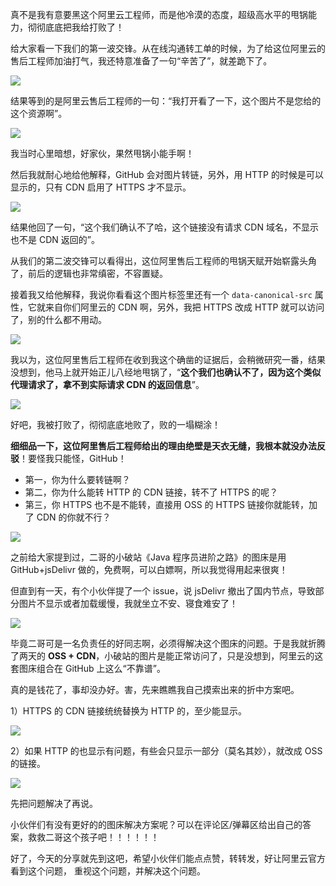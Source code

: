 真不是我有意要黑这个阿里云工程师，而是他冷漠的态度，超级高水平的甩锅能力，彻彻底底把我给打败了！

给大家看一下我们的第一波交锋。从在线沟通转工单的时候，为了给这位阿里云的售后工程师加油打气，我还特意准备了一句“辛苦了”，就差跪下了。

![](http://cdn.tobebetterjavaer.com/tobebetterjavaer/images/xianliaolaoke/aliyun-shuaiguo-gongchengshi-1.png)

结果等到的是阿里云售后工程师的一句：“我打开看了一下，这个图片不是您给的这个资源啊”。

![](http://cdn.tobebetterjavaer.com/tobebetterjavaer/images/xianliaolaoke/aliyun-shuaiguo-gongchengshi-2.png)

我当时心里暗想，好家伙，果然甩锅小能手啊！

然后我就耐心地给他解释，GitHub 会对图片转链，另外，用 HTTP 的时候是可以显示的，只有 CDN 启用了 HTTPS 才不显示。

![](http://cdn.tobebetterjavaer.com/tobebetterjavaer/images/xianliaolaoke/aliyun-shuaiguo-gongchengshi-3.png)

结果他回了一句，“这个我们确认不了哈，这个链接没有请求 CDN 域名，不显示也不是 CDN 返回的”。

从我们的第二波交锋可以看得出，这位阿里售后工程师的甩锅天赋开始崭露头角了，前后的逻辑也非常缜密，不容置疑。

接着我又给他解释，我说你看看这个图片标签里还有一个 `data-canonical-src` 属性，它就来自你们阿里云的 CDN 啊，另外，我把 HTTPS 改成 HTTP 就可以访问了，别的什么都不用动。

![](http://cdn.tobebetterjavaer.com/tobebetterjavaer/images/xianliaolaoke/aliyun-shuaiguo-gongchengshi-4.png)

我以为，这位阿里售后工程师在收到我这个确凿的证据后，会稍微研究一番，结果没想到，他马上就开始正儿八经地甩锅了，“**这个我们也确认不了，因为这个类似代理请求了，拿不到实际请求 CDN 的返回信息**”。

![](http://cdn.tobebetterjavaer.com/tobebetterjavaer/images/xianliaolaoke/aliyun-shuaiguo-gongchengshi-5.png)

好吧，我被打败了，彻彻底底地败了，败的一塌糊涂！

**细细品一下，这位阿里售后工程师给出的理由绝壁是天衣无缝，我根本就没办法反驳**！要怪我只能怪，GitHub！

- 第一，你为什么要转链啊？
- 第二，你为什么能转 HTTP 的 CDN 链接，转不了 HTTPS 的呢？
- 第三，你 HTTPS 也不是不能转，直接用 OSS 的 HTTPS 链接你就能转，加了 CDN 的你就不行？

![](http://cdn.tobebetterjavaer.com/tobebetterjavaer/images/xianliaolaoke/aliyun-shuaiguo-gongchengshi-6.png)

之前给大家提到过，二哥的小破站《Java 程序员进阶之路》的图床是用 GitHub+jsDelivr 做的，免费啊，可以白嫖啊，所以我觉得用起来很爽！

但直到有一天，有个小伙伴提了一个 issue，说 jsDelivr 撤出了国内节点，导致部分图片不显示或者加载缓慢，我就坐立不安、寝食难安了！

![](http://cdn.tobebetterjavaer.com/tobebetterjavaer/images/xianliaolaoke/aliyun-shuaiguo-gongchengshi-7.png)

毕竟二哥可是一名负责任的好同志啊，必须得解决这个图床的问题。于是我就折腾了两天的 **OSS + CDN**，小破站的图片是能正常访问了，只是没想到，阿里云的这套图床组合在 GitHub 上这么“不靠谱”。

真的是钱花了，事却没办好。害，先来瞧瞧我自己摸索出来的折中方案吧。

1）HTTPS 的 CDN 链接统统替换为 HTTP 的，至少能显示。

![](http://cdn.tobebetterjavaer.com/tobebetterjavaer/images/xianliaolaoke/aliyun-shuaiguo-gongchengshi-8.png)

2）如果 HTTP 的也显示有问题，有些会只显示一部分（莫名其妙），就改成 OSS 的链接。

![](http://cdn.tobebetterjavaer.com/tobebetterjavaer/images/xianliaolaoke/aliyun-shuaiguo-gongchengshi-9.png)

先把问题解决了再说。

小伙伴们有没有更好的的图床解决方案呢？可以在评论区/弹幕区给出自己的答案，救救二哥这个孩子吧！！！！！！

好了，今天的分享就先到这吧，希望小伙伴们能点点赞，转转发，好让阿里云官方看到这个问题， 重视这个问题，并解决这个问题。
